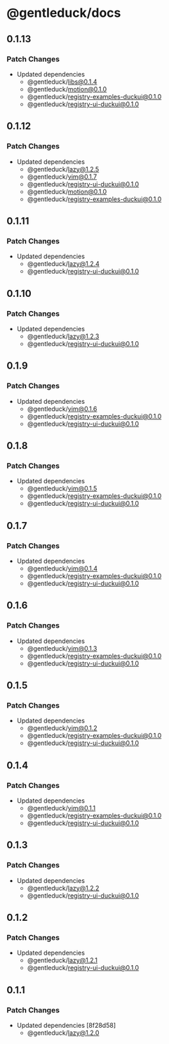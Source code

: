 # @gentleduck/docs

## 0.1.13

### Patch Changes

- Updated dependencies
  - @gentleduck/libs@0.1.4
  - @gentleduck/motion@0.1.0
  - @gentleduck/registry-examples-duckui@0.1.0
  - @gentleduck/registry-ui-duckui@0.1.0

## 0.1.12

### Patch Changes

- Updated dependencies
  - @gentleduck/lazy@1.2.5
  - @gentleduck/vim@0.1.7
  - @gentleduck/registry-ui-duckui@0.1.0
  - @gentleduck/motion@0.1.0
  - @gentleduck/registry-examples-duckui@0.1.0

## 0.1.11

### Patch Changes

- Updated dependencies
  - @gentleduck/lazy@1.2.4
  - @gentleduck/registry-ui-duckui@0.1.0

## 0.1.10

### Patch Changes

- Updated dependencies
  - @gentleduck/lazy@1.2.3
  - @gentleduck/registry-ui-duckui@0.1.0

## 0.1.9

### Patch Changes

- Updated dependencies
  - @gentleduck/vim@0.1.6
  - @gentleduck/registry-examples-duckui@0.1.0
  - @gentleduck/registry-ui-duckui@0.1.0

## 0.1.8

### Patch Changes

- Updated dependencies
  - @gentleduck/vim@0.1.5
  - @gentleduck/registry-examples-duckui@0.1.0
  - @gentleduck/registry-ui-duckui@0.1.0

## 0.1.7

### Patch Changes

- Updated dependencies
  - @gentleduck/vim@0.1.4
  - @gentleduck/registry-examples-duckui@0.1.0
  - @gentleduck/registry-ui-duckui@0.1.0

## 0.1.6

### Patch Changes

- Updated dependencies
  - @gentleduck/vim@0.1.3
  - @gentleduck/registry-examples-duckui@0.1.0
  - @gentleduck/registry-ui-duckui@0.1.0

## 0.1.5

### Patch Changes

- Updated dependencies
  - @gentleduck/vim@0.1.2
  - @gentleduck/registry-examples-duckui@0.1.0
  - @gentleduck/registry-ui-duckui@0.1.0

## 0.1.4

### Patch Changes

- Updated dependencies
  - @gentleduck/vim@0.1.1
  - @gentleduck/registry-examples-duckui@0.1.0
  - @gentleduck/registry-ui-duckui@0.1.0

## 0.1.3

### Patch Changes

- Updated dependencies
  - @gentleduck/lazy@1.2.2
  - @gentleduck/registry-ui-duckui@0.1.0

## 0.1.2

### Patch Changes

- Updated dependencies
  - @gentleduck/lazy@1.2.1
  - @gentleduck/registry-ui-duckui@0.1.0

## 0.1.1

### Patch Changes

- Updated dependencies [8f28d58]
  - @gentleduck/lazy@1.2.0
